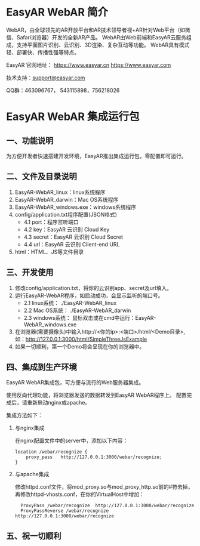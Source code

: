 # EasyAR WebAR 简介

WebAR，由全球领先的AR开放平台和AR技术领导者视+AR针对Web平台（如微信、Safari浏览器）开发的全新AR产品。
WebAR由Web前端和EasyAR云服务组成，支持平面图片识别、云识别、3D渲染、复杂互动等功能。 WebAR具有模式轻、部署快、传播性强等特点。

EasyAR 官网地址： https://www.easyar.cn https://www.easyar.com

技术支持：support@easyar.com

QQ群：463096767， 543115898，756218026


# EasyAR WebAR 集成运行包

## 一、功能说明

为方便开发者快速搭建开发环境，EasyAR推出集成运行包，零配置即可运行。

## 二、文件及目录说明

1. EasyAR-WebAR_linux：linux系统程序
2. EasyAR-WebAR_darwin：Mac OS系统程序
3. EasyAR-WebAR_windows.exe：windows系统程序
4. config/application.txt程序配置(JSON格式)
    * 4.1 port：程序监听端口
    * 4.2 key：EasyAR 云识别 Cloud Key
    * 4.3 secret：EasyAR 云识别 Cloud Secret
    * 4.4 url：EasyAR 云识别 Client-end URL
5. html：HTML、JS等文件目录

## 三、开发使用

1. 修改config/application.txt，将你的云识别app、secret及url填入。
2. 运行EasyAR-WebAR程序，如启动成功，会显示监听的端口号。
    * 2.1 linux系统：
        ./EasyAR-WebAR_linux
    * 2.2 Mac OS系统：
        ./EasyAR-WebAR_darwin
    * 2.3 windows系统：
        鼠标双击或在cmd中运行：EasyAR-WebAR_windows.exe
3. 在浏览器(需要摄像头)中输入http://<你的ip>:<端口>/html/<Demo目录>,
    如：http://127.0.0.1:3000/html/SimpleThreeJsExample
4. 如果一切顺利，第一个Demo将会呈现在你的浏览器中。

## 四、集成到生产环境

EasyAR WebAR集成包，可方便与流行的Web服务器集成。

使用反向代理功能，将浏览器发送的数据转发到EasyAR WebAR程序上。
配置完成后，请重新启动nginx或apache。


集成方法如下：

1. 与nginx集成

    在nginx配置文件中的server中，添加以下内容：
    
    ``` 
    location /webar/recognize {
        proxy_pass   http://127.0.0.1:3000/webar/recognize;
    }     
    ```

2. 与apache集成

    修改httpd.conf文件，将mod_proxy.so与mod_proxy_http.so前的#符去掉，
    再修改httpd-vhosts.conf，在你的VirtualHost中增加：

    ```    
      ProxyPass /webar/recognize  http://127.0.0.1:3000/webar/recognize
      ProxyPassReverse /webar/recognize  http://127.0.0.1:3000/webar/recognize      
    ```
    
## 五、祝一切顺利

